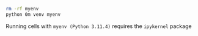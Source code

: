 ```bash
rm -rf myenv
python 0m venv myenv
```

Running cells with `myenv (Python 3.11.4)` requires the `ipykernel` package
